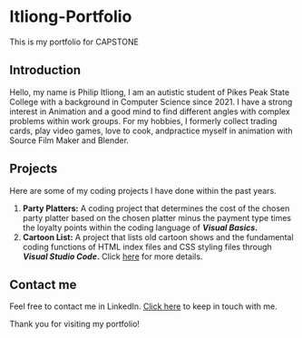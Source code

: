# Itliong-Portfolio
This is my portfolio for CAPSTONE

## Introduction
Hello, my name is Philip Itliong, I am an autistic student of Pikes Peak State College with a background in Computer Science since 2021. I have a strong interest in Animation and a good mind to find different angles with complex problems within work groups. For my hobbies, I formerly collect trading cards, play video games, love to cook, andpractice myself in animation with Source Film Maker and Blender. 

## Projects
Here are some of my coding projects I have done within the past years.

1. **Party Platters:** A coding project that determines the cost of the chosen party platter based on the chosen platter minus the payment type times the loyalty points within the coding language of **_Visual Basics_.** 
2. **Cartoon List:** A project that lists old cartoon shows and the fundamental coding functions of HTML index files and CSS styling files through **_Visual Studio Code_.** Click [here](https://github.com/pitliong/Itliong-Portfolio/blob/7540cc67f959ec9f240a0af79d21b32985c7660a/Cartoon%20list/TOONS.MD) for more details.

## Contact me
Feel free to contact me in LinkedIn. [Click here](https://www.linkedin.com/feed/) to keep in touch with me.

Thank you for visiting my portfolio!
